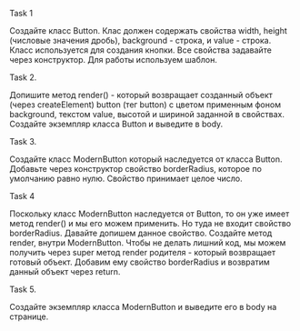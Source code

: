 Task 1
 <p>Создайте класс Button. Клас должен содержать свойства width, height (числовые значения дробь), background - строка, и value - строка. 
 Класс используется для создания кнопки. Все свойства задавайте через конструктор. Для работы используем шаблон.</p>


 Task 2. 
 <p>Допишите метод render() - который возвращает созданный объект (через createElement) button (тег button) с цветом применным фоном background, текстом value, высотой и шириной заданной в свойствах. 
 Создайте экземпляр класса Button и выведите в body. </p>


 Task 3.
<p>Создайте класс ModernButton который наследуется от класса Button. Добавьте через конструктор свойство borderRadius, которое по умолчанию равно нулю. Свойство принимает целое число. </p>

Task 4
<p>Поскольку класс ModernButton наследуется от Button, то он уже имеет метод render() и мы его можем применить. Но туда не входит свойство borderRadius. Давайте допишем данное свойство. 
Создайте метод render, внутри ModernButton. Чтобы не делать лишний код, мы можем получить через super метод render родителя - который возвращает готовый объект. 
Добавим ему свойство borderRadius и возвратим данный объект через return.</p>

Task 5. 
<p>Создайте экземпляр класса ModernButton и выведите его в body на странице.</p>

